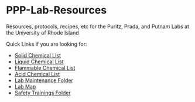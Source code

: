 # PPP-Lab-Resources
Resources, protocols, recipes, etc for the Puritz, Prada, and Putnam Labs at the University of Rhode Island 

Quick Links if you are looking for:

- [Solid Chemical List](https://docs.google.com/spreadsheets/d/1yDtKuec2nwIWYFENB9Ll93Q8GENJnJBYu026NQuk3zk/edit#gid=0)
- [Liquid Chemical List](https://docs.google.com/spreadsheets/d/1KyMLr2TK_TF1JAwBU1fq7Ds6WTsBWPS5apQrQoHXdP4/edit#gid=0)
- [Flammable Chemical List](https://docs.google.com/spreadsheets/d/1tYZ34OU6GBhAvuHS4IEkn64MvySKwOOeeKIhfnNXUkI/edit#gid=0)
- [Acid Chemical List](https://docs.google.com/spreadsheets/d/1JE6HakGNpniX6lm_KX9suQDHxghloytCORpnpKGzzDg/edit)
- [Lab Maintenance Folder](https://github.com/meschedl/PPP-Lab-Resources/tree/master/Protocols_and_Lab_Resources/Lab_Maintenance)
- [Lab Map](https://docs.google.com/spreadsheets/d/1kSsQKb1q98p9D-DaWnS4tpYaZkxWGAyFGMmqO1fqxVg/edit#gid=0)
- [Safety Trainings Folder](https://github.com/meschedl/PPP-Lab-Resources/tree/master/Lab_Safety_and_Training)



